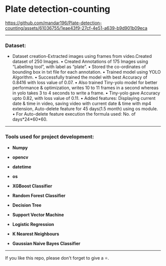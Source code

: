 # Plate detection-counting

https://github.com/mandar196/Plate-detection-counting/assets/61036755/1eae43f9-27cf-4e51-a639-b9d901b09eca

<hr>

<h3> Dataset: </h3>
<ul>
<li>Dataset creation-Extracted images using frames from video.Created dataset of 250 Images.
•	Created Annotations of 175 Images using “LabelImg tool”, with label as “plate”.
•	Stored the co-ordinates of bounding box in txt file for each annotation.
•	Trained model using YOLO Algorithm.
•	Successfully trained the model with best Accuracy of 0.8416 with loss value of 0.07.
•	Also trained Tiny-yolo model for better performance & optimization, writes 10 to 11 frames in a second whereas in yolo takes 3 to 4 seconds to write a frame.
•	Tiny-yolo gave Accuracy upto 0.82, with loss value of 0.11.
•	Added features: Displaying current date & time in video, saving video with current date & time with mp4 extension, Auto-delete feature for 45 days(1.5 month) using os module.
•	For Auto-delete feature execution the formula used:
No. of days*24*60*60. 
</b></p></li>
</ul>

<hr>

<h3> Tools used for project development: </h3>
<ul>
<li><p><b>Numpy</b></p></li>
<li><p><b>opencv</b></p></li>
<li><p><b>datetime</b></p></li>
<li><p><b>os</b></p></li>
<li><p><b>XGBoost Classifier</b></p></li>
<li><p><b>Random Forest Classifier</b></p></li>
<li><p><b>Decision Tree</b></p></li>
<li><p><b>Support Vector Machine</b></p></li>
<li><p><b>Logistic Regression</b></p></li>
<li><p><b>K Nearest Neighbours</b></p></li>
<li><p><b>Gaussian Naive Bayes Classifier</b></p></li>
</ul>

<hr>

  <p> If you like this repo, please don't forget to give a ⭐.
</p>
